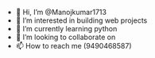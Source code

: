 - 👋 Hi, I’m @Manojkumar1713
- 👀 I’m interested in building web projects
- 🌱 I’m currently learning python
- 💞️ I’m looking to collaborate on 
- 📫 How to reach me (9490468587)

<!---
Manojkumar1713/Manojkumar1713 is a ✨ special ✨ repository because its `README.md` (this file) appears on your GitHub profile.
You can click the Preview link to take a look at your changes.
--->
